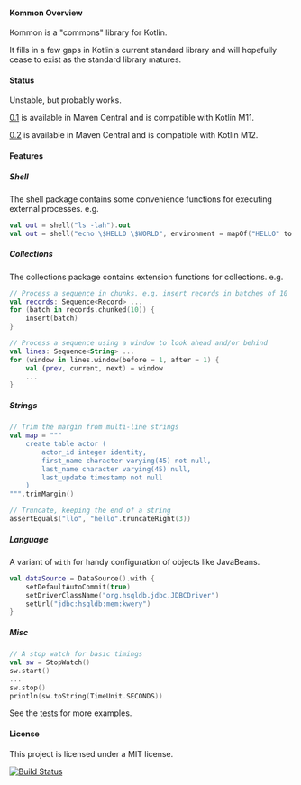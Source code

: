 #### Kommon Overview

Kommon is a "commons" library for Kotlin.

It fills in a few gaps in Kotlin's current standard library and will hopefully cease to exist
as the standard library matures.

#### Status

Unstable, but probably works.

[0.1](http://search.maven.org/#artifactdetails%7Ccom.github.andrewoma.kommon%7Ckommon%7C0.1%7Cjar) is available
in Maven Central and is compatible with Kotlin M11.

[0.2](http://search.maven.org/#artifactdetails%7Ccom.github.andrewoma.kommon%7Ckommon%7C0.2%7Cjar) is available
in Maven Central and is compatible with Kotlin M12.

#### Features

##### Shell

The shell package contains some convenience functions for executing external processes. e.g.
```kotlin
val out = shell("ls -lah").out
val out = shell("echo \$HELLO \$WORLD", environment = mapOf("HELLO" to "foo", "WORLD" to "bar")).out
```

##### Collections

The collections package contains extension functions for collections. e.g.
```kotlin
// Process a sequence in chunks. e.g. insert records in batches of 10
val records: Sequence<Record> ...
for (batch in records.chunked(10)) {
    insert(batch)
}

// Process a sequence using a window to look ahead and/or behind
val lines: Sequence<String> ...
for (window in lines.window(before = 1, after = 1) {
    val (prev, current, next) = window
    ...
}
```

##### Strings
```kotlin
// Trim the margin from multi-line strings
val map = """
    create table actor (
        actor_id integer identity,
        first_name character varying(45) not null,
        last_name character varying(45) null,
        last_update timestamp not null
    )
""".trimMargin()

// Truncate, keeping the end of a string
assertEquals("llo", "hello".truncateRight(3))
```

##### Language

A variant of `with` for handy configuration of objects like JavaBeans. 

```kotlin
val dataSource = DataSource().with {
    setDefaultAutoCommit(true)
    setDriverClassName("org.hsqldb.jdbc.JDBCDriver")
    setUrl("jdbc:hsqldb:mem:kwery")
}

```

##### Misc
```kotlin
// A stop watch for basic timings
val sw = StopWatch()
sw.start()
...
sw.stop()
println(sw.toString(TimeUnit.SECONDS))
```

See the [tests](/src/test/kotlin/com/github/andrewoma/kommon) for more examples.

#### License
This project is licensed under a MIT license.

[![Build Status](https://travis-ci.org/andrewoma/kommon.svg?branch=master)](https://travis-ci.org/andrewoma/kommon)

